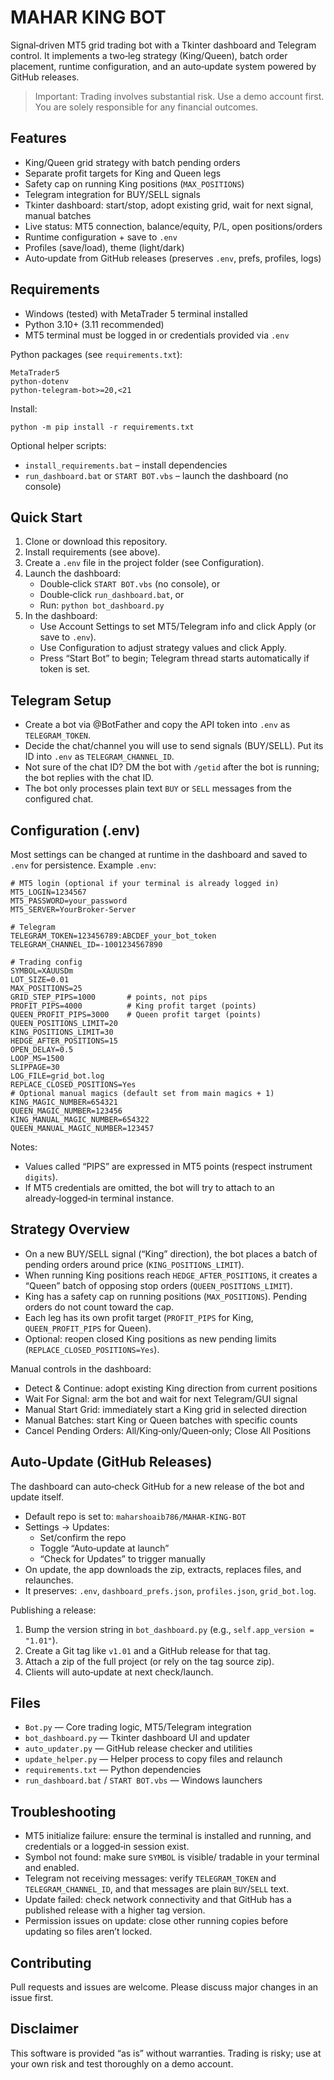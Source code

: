# MAHAR KING BOT

Signal‑driven MT5 grid trading bot with a Tkinter dashboard and Telegram control. It implements a two‑leg strategy (King/Queen), batch order placement, runtime configuration, and an auto‑update system powered by GitHub releases.

> Important: Trading involves substantial risk. Use a demo account first. You are solely responsible for any financial outcomes.


## Features

- King/Queen grid strategy with batch pending orders
- Separate profit targets for King and Queen legs
- Safety cap on running King positions (`MAX_POSITIONS`)
- Telegram integration for BUY/SELL signals
- Tkinter dashboard: start/stop, adopt existing grid, wait for next signal, manual batches
- Live status: MT5 connection, balance/equity, P/L, open positions/orders
- Runtime configuration + save to `.env`
- Profiles (save/load), theme (light/dark)
- Auto‑update from GitHub releases (preserves `.env`, prefs, profiles, logs)


## Requirements

- Windows (tested) with MetaTrader 5 terminal installed
- Python 3.10+ (3.11 recommended)
- MT5 terminal must be logged in or credentials provided via `.env`

Python packages (see `requirements.txt`):

```
MetaTrader5
python-dotenv
python-telegram-bot>=20,<21
```

Install:

```
python -m pip install -r requirements.txt
```

Optional helper scripts:
- `install_requirements.bat` – install dependencies
- `run_dashboard.bat` or `START BOT.vbs` – launch the dashboard (no console)


## Quick Start

1) Clone or download this repository.
2) Install requirements (see above).
3) Create a `.env` file in the project folder (see Configuration).
4) Launch the dashboard:
   - Double‑click `START BOT.vbs` (no console), or
   - Double‑click `run_dashboard.bat`, or
   - Run: `python bot_dashboard.py`
5) In the dashboard:
   - Use Account Settings to set MT5/Telegram info and click Apply (or save to `.env`).
   - Use Configuration to adjust strategy values and click Apply.
   - Press “Start Bot” to begin; Telegram thread starts automatically if token is set.


## Telegram Setup

- Create a bot via @BotFather and copy the API token into `.env` as `TELEGRAM_TOKEN`.
- Decide the chat/channel you will use to send signals (BUY/SELL). Put its ID into `.env` as `TELEGRAM_CHANNEL_ID`.
- Not sure of the chat ID? DM the bot with `/getid` after the bot is running; the bot replies with the chat ID.
- The bot only processes plain text `BUY` or `SELL` messages from the configured chat.


## Configuration (.env)

Most settings can be changed at runtime in the dashboard and saved to `.env` for persistence. Example `.env`:

```
# MT5 login (optional if your terminal is already logged in)
MT5_LOGIN=1234567
MT5_PASSWORD=your_password
MT5_SERVER=YourBroker-Server

# Telegram
TELEGRAM_TOKEN=123456789:ABCDEF_your_bot_token
TELEGRAM_CHANNEL_ID=-1001234567890

# Trading config
SYMBOL=XAUUSDm
LOT_SIZE=0.01
MAX_POSITIONS=25
GRID_STEP_PIPS=1000       # points, not pips
PROFIT_PIPS=4000          # King profit target (points)
QUEEN_PROFIT_PIPS=3000    # Queen profit target (points)
QUEEN_POSITIONS_LIMIT=20
KING_POSITIONS_LIMIT=30
HEDGE_AFTER_POSITIONS=15
OPEN_DELAY=0.5
LOOP_MS=1500
SLIPPAGE=30
LOG_FILE=grid_bot.log
REPLACE_CLOSED_POSITIONS=Yes
# Optional manual magics (default set from main magics + 1)
KING_MAGIC_NUMBER=654321
QUEEN_MAGIC_NUMBER=123456
KING_MANUAL_MAGIC_NUMBER=654322
QUEEN_MANUAL_MAGIC_NUMBER=123457
```

Notes:
- Values called “PIPS” are expressed in MT5 points (respect instrument `digits`).
- If MT5 credentials are omitted, the bot will try to attach to an already‑logged‑in terminal instance.


## Strategy Overview

- On a new BUY/SELL signal (“King” direction), the bot places a batch of pending orders around price (`KING_POSITIONS_LIMIT`).
- When running King positions reach `HEDGE_AFTER_POSITIONS`, it creates a “Queen” batch of opposing stop orders (`QUEEN_POSITIONS_LIMIT`).
- King has a safety cap on running positions (`MAX_POSITIONS`). Pending orders do not count toward the cap.
- Each leg has its own profit target (`PROFIT_PIPS` for King, `QUEEN_PROFIT_PIPS` for Queen).
- Optional: reopen closed King positions as new pending limits (`REPLACE_CLOSED_POSITIONS=Yes`).

Manual controls in the dashboard:
- Detect & Continue: adopt existing King direction from current positions
- Wait For Signal: arm the bot and wait for next Telegram/GUI signal
- Manual Start Grid: immediately start a King grid in selected direction
- Manual Batches: start King or Queen batches with specific counts
- Cancel Pending Orders: All/King‑only/Queen‑only; Close All Positions


## Auto‑Update (GitHub Releases)

The dashboard can auto‑check GitHub for a new release of the bot and update itself.

- Default repo is set to: `maharshoaib786/MAHAR-KING-BOT`
- Settings → Updates:
  - Set/confirm the repo
  - Toggle “Auto‑update at launch”
  - “Check for Updates” to trigger manually
- On update, the app downloads the zip, extracts, replaces files, and relaunches.
- It preserves: `.env`, `dashboard_prefs.json`, `profiles.json`, `grid_bot.log`.

Publishing a release:
1) Bump the version string in `bot_dashboard.py` (e.g., `self.app_version = "1.01"`).
2) Create a Git tag like `v1.01` and a GitHub release for that tag.
3) Attach a zip of the full project (or rely on the tag source zip).
4) Clients will auto‑update at next check/launch.


## Files

- `Bot.py` — Core trading logic, MT5/Telegram integration
- `bot_dashboard.py` — Tkinter dashboard UI and updater
- `auto_updater.py` — GitHub release checker and utilities
- `update_helper.py` — Helper process to copy files and relaunch
- `requirements.txt` — Python dependencies
- `run_dashboard.bat` / `START BOT.vbs` — Windows launchers


## Troubleshooting

- MT5 initialize failure: ensure the terminal is installed and running, and credentials or a logged‑in session exist.
- Symbol not found: make sure `SYMBOL` is visible/ tradable in your terminal and enabled.
- Telegram not receiving messages: verify `TELEGRAM_TOKEN` and `TELEGRAM_CHANNEL_ID`, and that messages are plain `BUY`/`SELL` text.
- Update failed: check network connectivity and that GitHub has a published release with a higher tag version.
- Permission issues on update: close other running copies before updating so files aren’t locked.


## Contributing

Pull requests and issues are welcome. Please discuss major changes in an issue first.


## Disclaimer

This software is provided “as is” without warranties. Trading is risky; use at your own risk and test thoroughly on a demo account.

